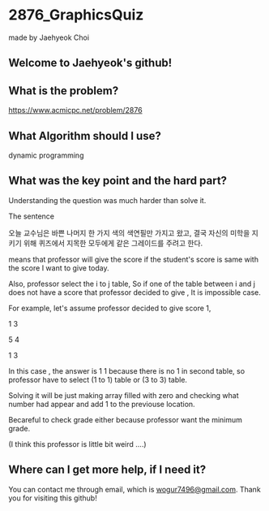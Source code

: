 # 2876_GraphicsQuiz

made by Jaehyeok Choi

## Welcome to Jaehyeok's github!

## What is the problem?

https://www.acmicpc.net/problem/2876

## What Algorithm should I use?

dynamic programming

## What was the key point and the hard part?

Understanding the question was much harder than solve it.

The sentence

오늘 교수님은 바쁜 나머지 한 가지 색의 색연필만 가지고 왔고, 결국 자신의 미학을 지키기 위해 퀴즈에서 지목한 모두에게 같은 그레이드를 주려고 한다. 

means that professor will give the score if the student's score is same with the score I want to give today.

Also, professor select the i to j table, So if one of the table between i and j does not have a score that professor decided to give , It is impossible case.

For example, let's assume professor decided to give score 1, 

1 3

5 4

1 3

In this case , the answer is 1 1 because there is no 1 in second table, so professor have to select (1 to 1) table or (3 to 3) table.

Solving it will be just making array filled with zero and checking what number had appear and add 1 to the previouse location. 

Becareful to check grade either because professor want the minimum grade.

(I think this professor is little bit weird ....)

## Where can I get more help, if I need it?

You can contact me through email, which is wogur7496@gmail.com.
Thank you for visiting this github!
